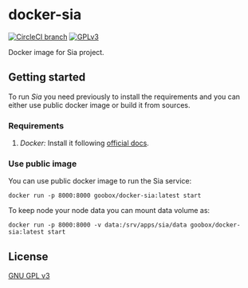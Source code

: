 # docker-sia
[![CircleCI branch](https://img.shields.io/circleci/project/github/GooBox/docker-sia/master.svg)](https://circleci.com/gh/GooBox/docker-sia)
[![GPLv3](https://img.shields.io/badge/license-GPLv3-blue.svg)](https://www.gnu.org/copyleft/gpl.html)

Docker image for Sia project.

## Getting started
To run _Sia_ you need previously to install the requirements and you can either use public docker image or build it 
from sources.

### Requirements
1. *Docker:* Install it following [official docs](https://docs.docker.com/engine/installation/).

### Use public image
You can use public docker image to run the Sia service:

    docker run -p 8000:8000 goobox/docker-sia:latest start
    
To keep node your node data you can mount data volume as:

    docker run -p 8000:8000 -v data:/srv/apps/sia/data goobox/docker-sia:latest start

## License

[GNU GPL v3](https://github.com/GooBox/docker-sia/blob/master/LICENSE)
